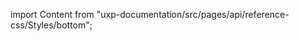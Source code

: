 
import Content from "uxp-documentation/src/pages/api/reference-css/Styles/bottom";

<Content query="product=photoshop"/>
